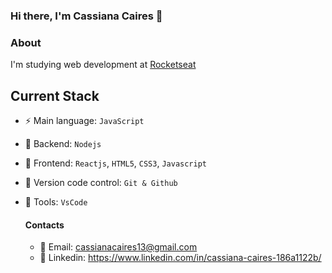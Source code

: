 ### Hi there, I'm Cassiana Caires 👋

### About

I'm studying web development at [Rocketseat](https://app.rocketseat.com.br/home)

## Current Stack

- ⚡ Main language: `JavaScript`
- 📡 Backend: `Nodejs`
- 🎉 Frontend: `Reactjs`, `HTML5`, `CSS3`, `Javascript`
- 🎨 Version code control: `Git & Github`
- 🔨 Tools: `VsCode`

  #### Contacts

  - 📧 Email: cassianacaires13@gmail.com
  - 👤 Linkedin: https://www.linkedin.com/in/cassiana-caires-186a1122b/
